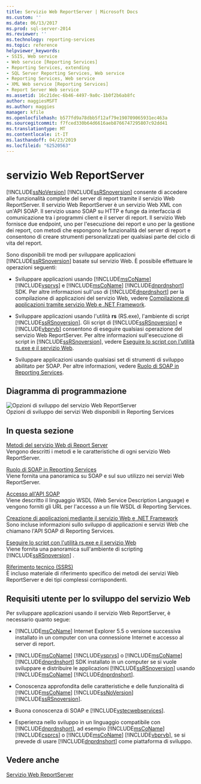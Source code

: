 ```yaml
---
title: Servizio Web ReportServer | Microsoft Docs
ms.custom: ''
ms.date: 06/13/2017
ms.prod: sql-server-2014
ms.reviewer: ''
ms.technology: reporting-services
ms.topic: reference
helpviewer_keywords:
- SSIS, Web service
- Web service [Reporting Services]
- Reporting Services, extending
- SQL Server Reporting Services, Web service
- Reporting Services, Web service
- XML Web service [Reporting Services]
- Report Server Web service
ms.assetid: 16c21dec-6b46-4497-9a0c-1b0f2b6ab8fc
author: maggiesMSFT
ms.author: maggies
manager: kfile
ms.openlocfilehash: b577fd9a78dbb5f12af79e190709065931ec463a
ms.sourcegitcommit: f7fced330b64d6616aeb8766747295807c92dd41
ms.translationtype: MT
ms.contentlocale: it-IT
ms.lasthandoff: 04/23/2019
ms.locfileid: "62520563"
---
```

# <a name="report-server-web-service"></a>servizio Web ReportServer
  [!INCLUDE[ssNoVersion](../../includes/ssnoversion-md.md)] [!INCLUDE[ssRSnoversion](../../includes/ssrsnoversion-md.md)] consente di accedere alle funzionalità complete del server di report tramite il servizio Web ReportServer. Il servizio Web ReportServer è un servizio Web XML con un'API SOAP. Il servizio usano SOAP su HTTP e funge da interfaccia di comunicazione tra i programmi client e il server di report. Il servizio Web fornisce due endpoint, uno per l'esecuzione dei report e uno per la gestione dei report, con metodi che espongono le funzionalità del server di report e consentono di creare strumenti personalizzati per qualsiasi parte del ciclo di vita del report.  
  
 Sono disponibili tre modi per sviluppare applicazioni [!INCLUDE[ssRSnoversion](../../includes/ssrsnoversion-md.md)] basate sul servizio Web. È possibile effettuare le operazioni seguenti:  
  
-   Sviluppare applicazioni usando [!INCLUDE[msCoName](../../includes/msconame-md.md)] [!INCLUDE[vsprvs](../../includes/vsprvs-md.md)] e [!INCLUDE[msCoName](../../includes/msconame-md.md)] [!INCLUDE[dnprdnshort](../../includes/dnprdnshort-md.md)] SDK. Per altre informazioni sull'uso di [!INCLUDE[dnprdnshort](../../includes/dnprdnshort-md.md)] per la compilazione di applicazioni del servizio Web, vedere [Compilazione di applicazioni tramite servizio Web e .NET Framework](../report-server-web-service/net-framework/building-applications-using-the-web-service-and-the-net-framework.md).  
  
-   Sviluppare applicazioni usando l'utilità **rs** (RS.exe), l'ambiente di script [!INCLUDE[ssRSnoversion](../../includes/ssrsnoversion-md.md)]. Gli script di [!INCLUDE[ssRSnoversion](../../includes/ssrsnoversion-md.md)] e [!INCLUDE[vbprvb](../../includes/vbprvb-md.md)] consentono di eseguire qualsiasi operazione del servizio Web ReportServer. Per altre informazioni sull'esecuzione di script in [!INCLUDE[ssRSnoversion](../../includes/ssrsnoversion-md.md)], vedere [Eseguire lo script con l'utilità rs.exe e il servizio Web](../tools/script-with-the-rs-exe-utility-and-the-web-service.md).  
  
-   Sviluppare applicazioni usando qualsiasi set di strumenti di sviluppo abilitato per SOAP. Per altre informazioni, vedere [Ruolo di SOAP in Reporting Services](../report-server-web-service/the-role-of-soap-in-reporting-services.md).  
  
## <a name="programming-diagram"></a>Diagramma di programmazione  
 ![Opzioni di sviluppo del servizio Web ReportServer](../../../2014/reporting-services/media/reportserviceswebserviceprog-01.gif "Opzioni di sviluppo del servizio Web ReportServer")  
Opzioni di sviluppo dei servizi Web disponibili in Reporting Services  
  
## <a name="in-this-section"></a>In questa sezione  
 [Metodi del servizio Web di Report Server](../report-server-web-service/methods/report-server-web-service-methods.md)  
 Vengono descritti i metodi e le caratteristiche di ogni servizio Web ReportServer.  
  
 [Ruolo di SOAP in Reporting Services](../report-server-web-service/the-role-of-soap-in-reporting-services.md)  
 Viene fornita una panoramica su SOAP e sul suo utilizzo nei servizi Web ReportServer.  
  
 [Accesso all'API SOAP](../report-server-web-service/accessing-the-soap-api.md)  
 Viene descritto il linguaggio WSDL (Web Service Description Language) e vengono forniti gli URL per l'accesso a un file WSDL di Reporting Services.  
  
 [Creazione di applicazioni mediante il servizio Web e .NET Framework](../report-server-web-service/net-framework/building-applications-using-the-web-service-and-the-net-framework.md)  
 Sono incluse informazioni sullo sviluppo di applicazioni e servizi Web che chiamano l'API SOAP di Reporting Services.  
  
 [Eseguire lo script con l'utilità rs.exe e il servizio Web](../tools/script-with-the-rs-exe-utility-and-the-web-service.md)  
 Viene fornita una panoramica sull'ambiente di scripting [!INCLUDE[ssRSnoversion](../../includes/ssrsnoversion-md.md)] .  
  
 [Riferimento tecnico &#40;SSRS&#41;](../../../2014/reporting-services/technical-reference-ssrs.md)  
 È incluso materiale di riferimento specifico dei metodi dei servizi Web ReportServer e dei tipi complessi corrispondenti.  
  
## <a name="user-requirements-for-web-service-development"></a>Requisiti utente per lo sviluppo del servizio Web  
 Per sviluppare applicazioni usando il servizio Web ReportServer, è necessario quanto segue:  
  
-   [!INCLUDE[msCoName](../../includes/msconame-md.md)] Internet Explorer 5.5 o versione successiva installato in un computer con una connessione Internet e accesso al server di report.  
  
-   [!INCLUDE[msCoName](../../includes/msconame-md.md)] [!INCLUDE[vsprvs](../../includes/vsprvs-md.md)] o [!INCLUDE[msCoName](../../includes/msconame-md.md)] [!INCLUDE[dnprdnshort](../../includes/dnprdnshort-md.md)] SDK installato in un computer se si vuole sviluppare e distribuire le applicazioni [!INCLUDE[ssRSnoversion](../../includes/ssrsnoversion-md.md)] usando [!INCLUDE[msCoName](../../includes/msconame-md.md)] [!INCLUDE[dnprdnshort](../../includes/dnprdnshort-md.md)].  
  
-   Conoscenza approfondita delle caratteristiche e delle funzionalità di [!INCLUDE[msCoName](../../includes/msconame-md.md)] [!INCLUDE[ssNoVersion](../../includes/ssnoversion-md.md)] [!INCLUDE[ssRSnoversion](../../includes/ssrsnoversion-md.md)].  
  
-   Buona conoscenza di SOAP e [!INCLUDE[vstecwebservices](../../includes/vstecwebservices-md.md)].  
  
-   Esperienza nello sviluppo in un linguaggio compatibile con [!INCLUDE[dnprdnshort](../../includes/dnprdnshort-md.md)], ad esempio [!INCLUDE[msCoName](../../includes/msconame-md.md)] [!INCLUDE[csprcs](../../includes/csprcs-md.md)] o [!INCLUDE[msCoName](../../includes/msconame-md.md)] [!INCLUDE[vbprvb](../../includes/vbprvb-md.md)], se si prevede di usare [!INCLUDE[dnprdnshort](../../includes/dnprdnshort-md.md)] come piattaforma di sviluppo.  
  
## <a name="see-also"></a>Vedere anche  
 [Servizio Web ReportServer](../report-server-web-service/report-server-web-service.md)  
  
  
